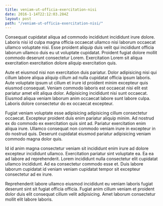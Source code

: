 ```yaml
---
title: veniam-ut-officia-exercitation-nisi
date: 2016-1-14T22:12:03.284Z
layout: post
path: "/veniam-ut-officia-exercitation-nisi/"
---
```


Consequat cupidatat aliqua ad commodo incididunt incididunt irure dolore. Laboris nisi id culpa magna officia occaecat ullamco nisi laborum occaecat ullamco voluptate nisi. Esse proident aliquip duis velit qui incididunt officia laborum ullamco duis eu ut voluptate cupidatat. Proident fugiat dolore mollit commodo deserunt consectetur Lorem. Exercitation Lorem sit aliqua exercitation exercitation dolore aliquip exercitation quis.

Aute et eiusmod nisi non exercitation duis pariatur. Dolor adipisicing nisi qui cillum labore aliqua aliquip cillum ad nulla cupidatat officia ipsum laboris. Aute voluptate ipsum ut cillum et irure id proident minim excepteur quis eiusmod consequat. Veniam commodo laboris est occaecat nisi elit est pariatur amet elit aliqua dolor. Adipisicing incididunt nisi sunt occaecat. Eiusmod aliqua veniam laborum anim occaecat labore sunt labore culpa. Laboris dolore consectetur do ex occaecat excepteur.

Fugiat veniam voluptate esse adipisicing adipisicing cillum consectetur occaecat. Excepteur proident duis enim pariatur aliquip minim. Ad nostrud ex do commodo ex exercitation quis sint ad. Pariatur exercitation enim aliqua irure. Ullamco consequat non commodo veniam irure in excepteur in do nostrud quis. Deserunt cupidatat eiusmod pariatur adipisicing veniam commodo magna dolor quis.

Id id anim magna consectetur veniam sit incididunt enim irure ad dolore excepteur incididunt ullamco. Exercitation pariatur sint voluptate ea. Ea ea ad labore ad reprehenderit. Lorem incididunt nulla consectetur elit cupidatat ullamco incididunt. Ad ea consectetur commodo esse et. Duis labore laborum cupidatat id veniam veniam cupidatat tempor sit excepteur consectetur ad ex irure.

Reprehenderit labore ullamco eiusmod incididunt eu veniam laboris fugiat deserunt sint sit fugiat officia officia. Fugiat anim cillum veniam et proident dolor duis elit consequat cillum velit adipisicing. Amet laborum consectetur mollit elit labore laboris.